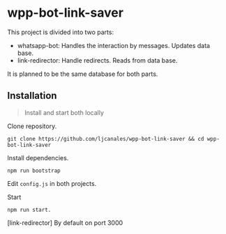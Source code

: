 # wpp-bot-link-saver

This project is divided into two parts:
- whatsapp-bot: Handles the interaction by messages. Updates data base.
- link-redirector: Handle redirects. Reads from data base.

It is planned to be the same database for both parts.

## Installation
> Install and start both locally

Clone repository.
```
git clone https://github.com/ljcanales/wpp-bot-link-saver && cd wpp-bot-link-saver
```

Install dependencies.
```
npm run bootstrap
```

Edit `config.js` in both projects.

Start
```
npm run start.
```

[link-redirector] By default on port 3000

